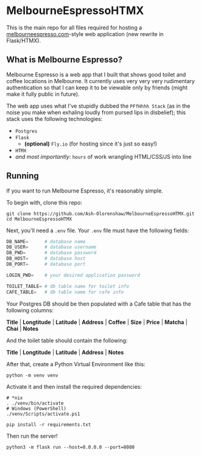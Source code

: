 # MelbourneEspressoHTMX

This is the main repo for all files required for hosting a [melbourneespresso.com](https://melbourneespresso.com)-style web application (new rewrite in Flask/HTMX).

## What is Melbourne Espresso?

Melbourne Espresso is a web app that I built that shows good toilet and coffee locations in Melbourne. It currently uses very very very rudimentary authentication so that I can keep it to be viewable only by friends (might make it fully public in future).

The web app uses what I've stupidly dubbed the `PFfHhhh Stack` (as in the noise you make when exhaling loudly from pursed lips in disbelief); this stack uses the following technologies:

 - `Postgres`
 - `Flask`
   - **(optional)** `Fly.io` (for hosting since it's just so easy!)
 - `HTMX`
 - *and most importantly*: `hours` of work wrangling HTML/CSS/JS into line

## Running

If you want to run Melbourne Espresso, it's reasonably simple. 

To begin with, clone this repo:
```nu-script
git clone https://github.com/Ash-Olorenshaw/MelbourneEspressoHTMX.git
cd MelbourneEspressoHTMX
```

Next, you'll need a `.env` file. Your `.env` file must have the following fields:

```python
DB_NAME=      # database name
DB_USER=      # database username
DB_PWD=       # database password
DB_HOST=      # database host
DB_PORT=      # database port

LOGIN_PWD=    # your desired application password

TOILET_TABLE= # db table name for toilet info
CAFE_TABLE=   # db table name for cafe info
```

Your Postgres DB should be then populated with a Cafe table that has the following columns:

**Title** | **Longtitude** | **Latitude** | **Address** | **Coffee** | **Size** | **Price** | **Matcha** | **Chai** | **Notes**

And the toilet table should contain the following:

**Title** | **Longtitude** | **Latitude** | **Address** | **Notes**

After that, create a Python Virtual Environment like this:

```nu-script
python -m venv venv
```

Activate it and then install the required dependencies:

```nu-script
# *nix
. ./venv/bin/activate
# Windows (PowerShell)
./venv/Scripts/activate.ps1

pip install -r requirements.txt
```

Then run the server!

```nu-script
python3 -m flask run --host=0.0.0.0 --port=8080
```
